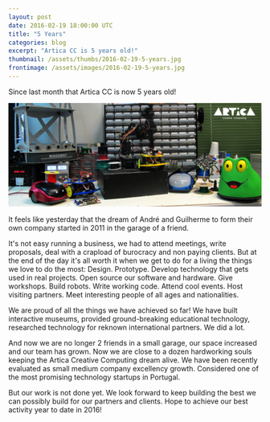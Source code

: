 ```yaml
---
layout: post
date: 2016-02-19 18:00:00 UTC
title: "5 Years"
categories: blog
excerpt: "Artica CC is 5 years old!"
thumbnail: /assets/thumbs/2016-02-19-5-years.jpg
frontimage: /assets/images/2016-02-19-5-years.jpg
---
```


Since last month that Artica CC is now 5 years old!

![](/assets/images/2016-02-19-5-years.jpg)

It feels like yesterday that the dream of André and Guilherme to form their own company started in 2011 in the garage of a friend.

It's not easy running a business, we had to attend meetings, write proposals, deal with a crapload of burocracy and non paying clients. But at the end of the day it's all worth it when we get to do for a living the things we love to do the most: Design. Prototype. Develop technology that gets used in real projects. Open source our software and hardware. Give workshops. Build robots. Write working code. Attend cool events. Host visiting partners. Meet interesting people of all ages and nationalities.

We are proud of all the things we have achieved so far! We have built interactive museums, provided ground-breaking educational technology, researched technology for reknown international partners. We did a lot.

And now we are no longer 2 friends in a small garage, our space increased and our team has grown. Now we are close to a dozen hardworking souls keeping the Artica Creative Computing dream alive. We have been recently evaluated as small medium company excellency growth. Considered one of the most promising technology startups in Portugal.

But our work is not done yet. We look forward to keep building the best we can possibly build for our partners and clients. Hope to achieve our best activity year to date in 2016!
